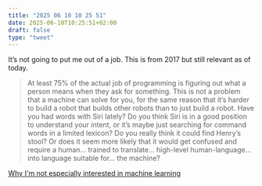 ```yaml
---
title: "2025 06 10 10 25 51"
date: 2025-06-10T10:25:51+02:00
draft: false
type: "tweet"
---
```

It’s not going to put me out of a job. This is from 2017 but still relevant as of today.

> At least 75% of the actual job of programming is figuring out what a person means when they ask for something. This is not a problem that a machine can solve for you, for the same reason that it’s harder to build a robot that builds other robots than to just build a robot. Have you had words with Siri lately? Do you think Siri is in a good position to understand your intent, or it’s maybe just searching for command words in a limited lexicon? Do you really think it could find Henry’s stool? Or does it seem more likely that it would get confused and require a human… trained to translate… high-level human-language… into language suitable for… the machine?

[Why I'm not especially interested in machine learning](https://storytotell.org/why-im-not-especially-interested-in-machine-learning)
